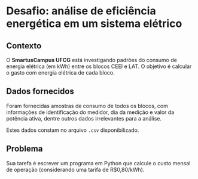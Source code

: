 # Desafio: análise de eficiência energética em um sistema elétrico

## Contexto

O **SmartusCampus UFCG** está investigando padrões do consumo de energia
elétrica (em kWh) entre os blocos CEEI e LAT. O objetivo é calcular o gasto com
energia elétrica de cada bloco.

## Dados fornecidos

Foram fornecidas amostras de consumo de todos os blocos, com informações de
identificação do medidor, dia da medição e valor da potência ativa, dentre
outros dados irrelevantes para a análise.

Estes dados constam no arquivo `.csv` disponibilizado.

## Problema

Sua tarefa é escrever um programa em Python que calcule o custo mensal
de operação (considerando uma tarifa de R$0,80/kWh).
